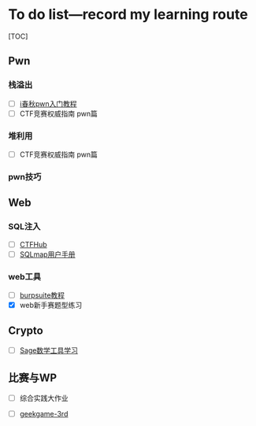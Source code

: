 # To do list—record my learning route

[TOC]



## Pwn

### 栈溢出

- [ ] [i春秋pwn入门教程](https://zhuanlan.zhihu.com/p/84050456)
- [ ] CTF竞赛权威指南 pwn篇

### 堆利用

- [ ] CTF竞赛权威指南 pwn篇

### pwn技巧

## Web

### SQL注入

- [ ] [CTFHub](https://blog.csdn.net/qq_41901122/article/details/127973109?spm=1001.2014.3001.5506)
- [ ] [SQLmap用户手册](http://drops.xmd5.com/static/drops/tips-143.html)

### web工具

- [ ] [burpsuite教程](http://drops.xmd5.com/static/drops/tools-1548.html)
- [x] web新手赛题型练习

## Crypto

- [ ] [Sage数学工具学习](https://adworld.xctf.org.cn/ad/tool-list)

## 比赛与WP

- [ ] 综合实践大作业

- [ ] [geekgame-3rd](https://github.com/PKU-GeekGame/geekgame-3rd)

